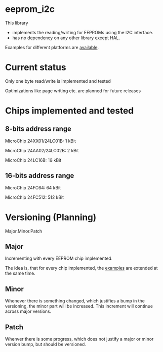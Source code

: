 # eeprom_i2c
This library
* implements the reading/writing for EEPROMs using the I2C interface.
* has no dependency on any other library except HAL.

Examples for different platforms are [available](https://github.com/hgrodriguez/eeprom_i2c_examples).

# Current status
Only one byte read/write is implemented and tested

Optimizations like page writing etc. are planned for future releases

# Chips implemented and tested

## 8-bits address range
MicroChip 24XX01/24LC01B: 1 kBit

MicroChip 24AA02/24LC02B: 2 kBit

MicroChip 24LC16B: 16 kBit

## 16-bits address range
MicroChip 24FC64: 64 kBit

MicroChip 24FC512: 512 kBit

# Versioning (Planning)
Major.Minor.Patch

## Major
Incrementing with every EEPROM chip implemented.

The idea is, that for every chip implemented, the [examples](https://github.com/hgrodriguez/eeprom_i2c_examples) are extended at the same time.

## Minor
Whenever there is something changed, which justifies a bump in the versioning, the minor part will be increased. This increment will continue across major versions.

## Patch
Whenver there is some progress, which does not justify a major or minor version bump, but should be versioned.
